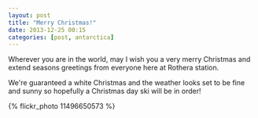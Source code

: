 ```yaml
---
layout: post
title: "Merry Christmas!"
date: 2013-12-25 00:15
categories: [post, antarctica]
---
```


Wherever you are in the world, may I wish you a very merry Christmas and extend seasons greetings from everyone here at Rothera station.

We're guaranteed a white Christmas and the weather looks set to be fine and sunny so hopefully a Christmas day ski will be in order!

{% flickr_photo 11496650573 %}
